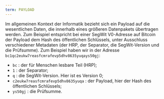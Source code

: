 ```yaml
---
term: PAYLOAD
---
```


Im allgemeinen Kontext der Informatik bezieht sich ein Payload auf die wesentlichen Daten, die innerhalb eines größeren Datenpakets übertragen werden. Zum Beispiel entspricht bei einer SegWit V0-Adresse auf Bitcoin der Payload dem Hash des öffentlichen Schlüssels, unter Ausschluss verschiedener Metadaten (der HRP, der Separator, die SegWit-Version und die Prüfsumme). Zum Beispiel haben wir in der Adresse `bc1qc2eukw7reasfcmrafevp5dhv8635yuqays50gj`:
* `bc` : der für Menschen lesbare Teil (HRP);
* `1` : der Separator;
* `q` : die SegWit-Version. Hier ist es Version 0;
* `c2eukw7reasfcmrafevp5dhv8635yuqa` : der Payload, hier der Hash des öffentlichen Schlüssels;
* `ys50gj` : die Prüfsumme.